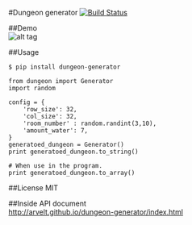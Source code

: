 #Dungeon generator [![Build Status](https://travis-ci.org/arvelt/dungeon-generator.svg?branch=master)](https://travis-ci.org/arvelt/dungeon-generator)

##Demo  
![alt tag](https://raw.github.com/arvelt/dungeon-generator/master/examples/demo.gif)

##Usage
```
$ pip install dungeon-generator
```

```
from dungeon import Generator
import random

config = {
    'row_size': 32,
    'col_size': 32,
    'room_number' : random.randint(3,10),
    'amount_water': 7,
}
generatoed_dungeon = Generator()
print generatoed_dungeon.to_string()

# When use in the program.
print generatoed_dungeon.to_array()
```

##License
MIT

##Inside API document  
http://arvelt.github.io/dungeon-generator/index.html
